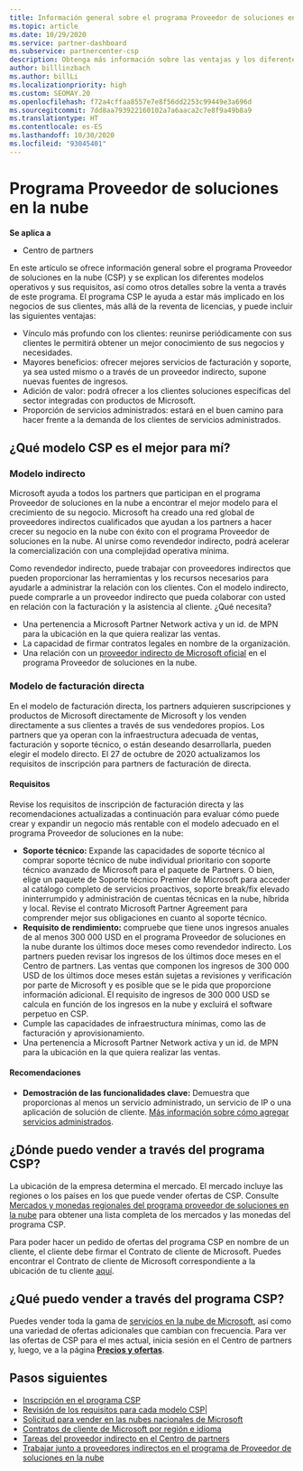 ```yaml
---
title: Información general sobre el programa Proveedor de soluciones en la nube
ms.topic: article
ms.date: 10/29/2020
ms.service: partner-dashboard
ms.subservice: partnercenter-csp
description: Obtenga más información sobre las ventajas y los diferentes modelos del programa Proveedor de soluciones en la nube (CSP) para ayudar a su empresa a crecer con nuevos clientes y nuevos conocimientos.
author: billlinzbach
ms.author: billLi
ms.localizationpriority: high
ms.custom: SEOMAY.20
ms.openlocfilehash: f72a4cffaa8557e7e8f56dd2253c99449e3a696d
ms.sourcegitcommit: 7dd8aa793922160102a7a6aaca2c7e8f9a49b8a9
ms.translationtype: HT
ms.contentlocale: es-ES
ms.lasthandoff: 10/30/2020
ms.locfileid: "93045401"
---
```

# <a name="cloud-solution-provider-program"></a>Programa Proveedor de soluciones en la nube 

**Se aplica a**

- Centro de partners

En este artículo se ofrece información general sobre el programa Proveedor de soluciones en la nube (CSP) y se explican los diferentes modelos operativos y sus requisitos, así como otros detalles sobre la venta a través de este programa.  El programa CSP le ayuda a estar más implicado en los negocios de sus clientes, más allá de la reventa de licencias, y puede incluir las siguientes ventajas: 

- Vínculo más profundo con los clientes: reunirse periódicamente con sus clientes le permitirá obtener un mejor conocimiento de sus negocios y necesidades.
- Mayores beneficios: ofrecer mejores servicios de facturación y soporte, ya sea usted mismo o a través de un proveedor indirecto, supone nuevas fuentes de ingresos.  
- Adición de valor: podrá ofrecer a los clientes soluciones específicas del sector integradas con productos de Microsoft.
- Proporción de servicios administrados: estará en el buen camino para hacer frente a la demanda de los clientes de servicios administrados. 

## <a name="which-csp-model-is-best-for-me"></a>¿Qué modelo CSP es el mejor para mí?

### <a name="indirect-model"></a>Modelo indirecto

Microsoft ayuda a todos los partners que participan en el programa Proveedor de soluciones en la nube a encontrar el mejor modelo para el crecimiento de su negocio. Microsoft ha creado una red global de proveedores indirectos cualificados que ayudan a los partners a hacer crecer su negocio en la nube con éxito con el programa Proveedor de soluciones en la nube. Al unirse como revendedor indirecto, podrá acelerar la comercialización con una complejidad operativa mínima. 

Como revendedor indirecto, puede trabajar con proveedores indirectos que pueden proporcionar las herramientas y los recursos necesarios para ayudarle a administrar la relación con los clientes. Con el modelo indirecto, puede comprarle a un proveedor indirecto que pueda colaborar con usted en relación con la facturación y la asistencia al cliente.
¿Qué necesita? 

- Una pertenencia a Microsoft Partner Network activa y un id. de MPN para la ubicación en la que quiera realizar las ventas.
- La capacidad de firmar contratos legales en nombre de la organización.
- Una relación con un [proveedor indirecto de Microsoft oficial](https://partnercenter.microsoft.com/partner/find-a-provider) en el programa Proveedor de soluciones en la nube.

### <a name="direct-bill-model"></a>Modelo de facturación directa

En el modelo de facturación directa, los partners adquieren suscripciones y productos de Microsoft directamente de Microsoft y los venden directamente a sus clientes a través de sus vendedores propios. Los partners que ya operan con la infraestructura adecuada de ventas, facturación y soporte técnico, o están deseando desarrollarla, pueden elegir el modelo directo. El 27 de octubre de 2020 actualizamos los requisitos de inscripción para partners de facturación de directa.

#### <a name="requirements"></a>Requisitos

Revise los requisitos de inscripción de facturación directa y las recomendaciones actualizadas a continuación para evaluar cómo puede crear y expandir un negocio más rentable con el modelo adecuado en el programa Proveedor de soluciones en la nube:  

- **Soporte técnico:** Expande las capacidades de soporte técnico al comprar soporte técnico de nube individual prioritario con soporte técnico avanzado de Microsoft para el paquete de Partners. O bien, elige un paquete de Soporte técnico Premier de Microsoft para acceder al catálogo completo de servicios proactivos, soporte break/fix elevado ininterrumpido y administración de cuentas técnicas en la nube, híbrida y local. Revise el contrato Microsoft Partner Agreement para comprender mejor sus obligaciones en cuanto al soporte técnico.
- **Requisito de rendimiento:** compruebe que tiene unos ingresos anuales de al menos 300 000 USD en el programa Proveedor de soluciones en la nube durante los últimos doce meses como revendedor indirecto. Los partners pueden revisar los ingresos de los últimos doce meses en el Centro de partners. Las ventas que componen los ingresos de 300 000 USD de los últimos doce meses están sujetas a revisiones y verificación por parte de Microsoft y es posible que se le pida que proporcione información adicional. El requisito de ingresos de 300 000 USD se calcula en función de los ingresos en la nube y excluirá el software perpetuo en CSP.
- Cumple las capacidades de infraestructura mínimas, como las de facturación y aprovisionamiento.
- Una pertenencia a Microsoft Partner Network activa y un id. de MPN para la ubicación en la que quiera realizar las ventas.

#### <a name="recommendations"></a>Recomendaciones

- **Demostración de las funcionalidades clave:** Demuestra que proporcionas al menos un servicio administrado, un servicio de IP o una aplicación de solución de cliente. [Más información sobre cómo agregar servicios administrados](https://partner.microsoft.com/solutions/managed-services). 

## <a name="where-can-i-sell-through-the-csp-program"></a>¿Dónde puedo vender a través del programa CSP?

La ubicación de la empresa determina el mercado. El mercado incluye las regiones o los países en los que puede vender ofertas de CSP. Consulte [Mercados y monedas regionales del programa proveedor de soluciones en la nube](regional-authorization-overview.md) para obtener una lista completa de los mercados y las monedas del programa CSP.

Para poder hacer un pedido de ofertas del programa CSP en nombre de un cliente, el cliente debe firmar el Contrato de cliente de Microsoft. Puedes encontrar el Contrato de cliente de Microsoft correspondiente a la ubicación de tu cliente [aquí](agreements.md).  

## <a name="what-can-i-sell-through-the-csp-program"></a>¿Qué puedo vender a través del programa CSP?

Puedes vender toda la gama de [servicios en la nube de Microsoft](https://partner.microsoft.com/cloud-solution-provider/products-and-services), así como una variedad de ofertas adicionales que cambian con frecuencia. Para ver las ofertas de CSP para el mes actual, inicia sesión en el Centro de partners y, luego, ve a la página [**Precios y ofertas**](https://partnercenter.microsoft.com/pcv/sales).

## <a name="next-steps"></a>Pasos siguientes

- [Inscripción en el programa CSP](enrolling-in-the-csp-program.md)
- [Revisión de los requisitos para cada modelo CSP](https://partnercenter.microsoft.com/partner/cloud-solution-provider)|
- [Solicitud para vender en las nubes nacionales de Microsoft](csp-national-clouds-overview.md)
- [Contratos de cliente de Microsoft por región e idioma](agreements.md)
- [Tareas del proveedor indirecto en el Centro de partners](indirect-provider-tasks-in-partner-center.md)
- [Trabajar junto a proveedores indirectos en el programa de Proveedor de soluciones en la nube](indirect-reseller-tasks-in-partner-center.md)

